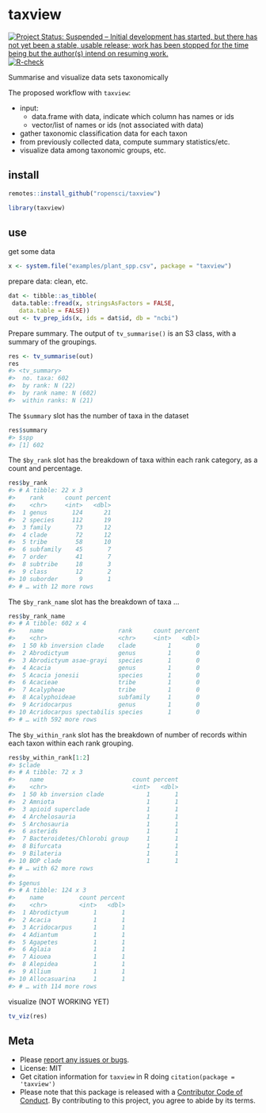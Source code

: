taxview
=======



[![Project Status: Suspended – Initial development has started, but there has not yet been a stable, usable release; work has been stopped for the time being but the author(s) intend on resuming work.](https://www.repostatus.org/badges/latest/suspended.svg)](https://www.repostatus.org/#suspended)
[![R-check](https://github.com/ropensci/taxview/workflows/R-check/badge.svg)](https://github.com/ropensci/taxview/actions)

Summarise and visualize data sets taxonomically

The proposed workflow with `taxview`:

- input:
  - data.frame with data, indicate which column has names or ids
  - vector/list of names or ids (not associated with data)
- gather taxonomic classification data for each taxon
- from previously collected data, compute summary statistics/etc.
- visualize data among taxonomic groups, etc.

## install


```r
remotes::install_github("ropensci/taxview")
```


```r
library(taxview)
```

## use

get some data


```r
x <- system.file("examples/plant_spp.csv", package = "taxview")
```

prepare data: clean, etc.


```r
dat <- tibble::as_tibble(
 data.table::fread(x, stringsAsFactors = FALSE, 
   data.table = FALSE))
out <- tv_prep_ids(x, ids = dat$id, db = "ncbi")
```

Prepare summary. The output of `tv_summarise()` is an S3 class, with a summary of the groupings.


```r
res <- tv_summarise(out)
res
#> <tv_summary>
#>  no. taxa: 602
#>  by rank: N (22)
#>  by rank name: N (602)
#>  within ranks: N (21)
```

The `$summary` slot has the number of taxa in the dataset


```r
res$summary
#> $spp
#> [1] 602
```

The `$by_rank` slot has the breakdown of taxa within each rank category, as a count and percentage.


```r
res$by_rank
#> # A tibble: 22 x 3
#>    rank      count percent
#>    <chr>     <int>   <dbl>
#>  1 genus       124      21
#>  2 species     112      19
#>  3 family       73      12
#>  4 clade        72      12
#>  5 tribe        58      10
#>  6 subfamily    45       7
#>  7 order        41       7
#>  8 subtribe     18       3
#>  9 class        12       2
#> 10 suborder      9       1
#> # … with 12 more rows
```

The `$by_rank_name` slot has the breakdown of taxa ...


```r
res$by_rank_name
#> # A tibble: 602 x 4
#>    name                     rank      count percent
#>    <chr>                    <chr>     <int>   <dbl>
#>  1 50 kb inversion clade    clade         1       0
#>  2 Abrodictyum              genus         1       0
#>  3 Abrodictyum asae-grayi   species       1       0
#>  4 Acacia                   genus         1       0
#>  5 Acacia jonesii           species       1       0
#>  6 Acacieae                 tribe         1       0
#>  7 Acalypheae               tribe         1       0
#>  8 Acalyphoideae            subfamily     1       0
#>  9 Acridocarpus             genus         1       0
#> 10 Acridocarpus spectabilis species       1       0
#> # … with 592 more rows
```

The `$by_within_rank` slot has the breakdown of number of records within each taxon within each rank grouping.


```r
res$by_within_rank[1:2]
#> $clade
#> # A tibble: 72 x 3
#>    name                         count percent
#>    <chr>                        <int>   <dbl>
#>  1 50 kb inversion clade            1       1
#>  2 Amniota                          1       1
#>  3 apioid superclade                1       1
#>  4 Archelosauria                    1       1
#>  5 Archosauria                      1       1
#>  6 asterids                         1       1
#>  7 Bacteroidetes/Chlorobi group     1       1
#>  8 Bifurcata                        1       1
#>  9 Bilateria                        1       1
#> 10 BOP clade                        1       1
#> # … with 62 more rows
#> 
#> $genus
#> # A tibble: 124 x 3
#>    name          count percent
#>    <chr>         <int>   <dbl>
#>  1 Abrodictyum       1       1
#>  2 Acacia            1       1
#>  3 Acridocarpus      1       1
#>  4 Adiantum          1       1
#>  5 Agapetes          1       1
#>  6 Aglaia            1       1
#>  7 Aiouea            1       1
#>  8 Alepidea          1       1
#>  9 Allium            1       1
#> 10 Allocasuarina     1       1
#> # … with 114 more rows
```

visualize (NOT WORKING YET)


```r
tv_viz(res)
```

## Meta

* Please [report any issues or bugs](https://github.com/ropensci/taxview/issues).
* License: MIT
* Get citation information for `taxview` in R doing `citation(package = 'taxview')`
* Please note that this package is released with a [Contributor Code of Conduct](https://ropensci.org/code-of-conduct/). By contributing to this project, you agree to abide by its terms.
